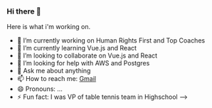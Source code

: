 ### Hi there 👋

Here is what i'm working on.

- 🔭 I’m currently working on Human Rights First and Top Coaches
- 🌱 I’m currently learning Vue.js and React
- 👯 I’m looking to collaborate on Vue.js and React
- 🤔 I’m looking for help with AWS and Postgres
- 💬 Ask me about anything
- 📫 How to reach me: [Gmail](philfives@gmail.com)
- 😄 Pronouns: ...
- ⚡ Fun fact: I was VP of table tennis team in Highschool
-->
